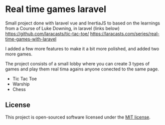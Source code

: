 # Real time games laravel

Small project done with laravel vue and InertiaJS to based on the learnings from a Course of Luke Downing, in laravel (links below)
https://github.com/laracasts/tic-tac-toe/
https://laracasts.com/series/real-time-games-with-laravel

I added a few more features to make it a bit more polished, and added two more games.

The project consists of a small lobby where you can create 3 types of games and play them real tima agains anyone conected to the same page.
- Tic Tac Toe
- Warship
- Chess

## License

This project is open-sourced software licensed under the [MIT license](https://opensource.org/licenses/MIT).
